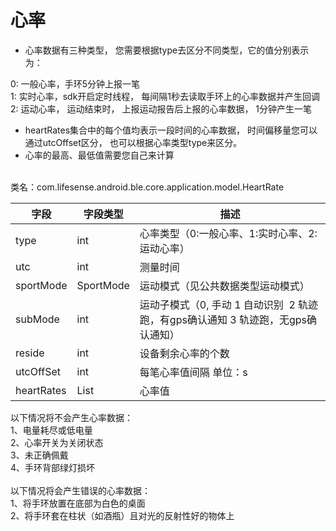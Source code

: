<a name="HbYuO"></a>
# 心率
- 心率数据有三种类型， 您需要根据type去区分不同类型，它的值分别表示为：

0:  一般心率，手环5分钟上报一笔<br />1:  实时心率，sdk开启定时线程， 每间隔1秒去读取手环上的心率数据并产生回调<br />2: 运动心率， 运动结束时， 上报运动报告后上报的心率数据， 1分钟产生一笔

- heartRates集合中的每个值均表示一段时间的心率数据， 时间偏移量您可以通过utcOffset区分， 也可以根据心率类型type来区分。
- 心率的最高、最低值需要您自己来计算


<br />类名：com.lifesense.android.ble.core.application.model.HeartRate

| 字段 | 字段类型 | 描述 |
| --- | --- | --- |
| type | int | 心率类型（0:一般心率、1:实时心率、2:运动心率） |
| utc | int | 测量时间 |
| sportMode | SportMode | 运动模式（见公共数据类型运动模式） |
| subMode | int | 运动子模式（0, 手动 1 自动识别  2 轨迹跑，有gps确认通知 3 轨迹跑，无gps确认通知） |
| reside | int | 设备剩余心率的个数 |
| utcOffSet | int | 每笔心率值间隔 单位：s |
| heartRates | List<Integer> | 心率值 |

以下情况将不会产生心率数据：<br />1、电量耗尽或低电量<br />2、心率开关为关闭状态<br />3、未正确佩戴<br />4、手环背部绿灯损坏<br />
<br />以下情况将会产生错误的心率数据：<br />1、将手环放置在底部为白色的桌面<br />2、将手环套在柱状（如酒瓶）且对光的反射性好的物体上<br />



